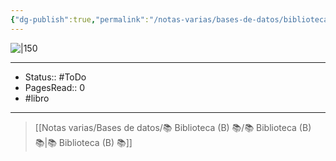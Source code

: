 ```yaml
---
{"dg-publish":true,"permalink":"/notas-varias/bases-de-datos/biblioteca-b/b-el-hereje/"}
---
```


![|150](https://m.media-amazon.com/images/I/61n2PVYdWzL._AC_UF1000,1000_QL80_.jpg)

---

- Status:: #ToDo 
- PagesRead:: 0
- #libro

---


> [[Notas varias/Bases de datos/📚 Biblioteca (B) 📚/📚 Biblioteca (B) 📚\|📚 Biblioteca (B) 📚]]